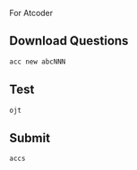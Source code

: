 For Atcoder

## Download Questions
```bash
acc new abcNNN
```

## Test
```bash
ojt
```

## Submit
```bash
accs
```
